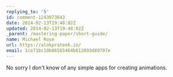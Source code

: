 ```yaml
---
replying_to: '5'
id: comment-1243073843
date: 2014-02-13T19:48:02Z
updated: 2014-02-13T19:48:02Z
_parent: /mastering-paper/short-guide/
name: Michael Rose
url: https://alokprateek.in/
email: 1ce71bc10b86565464b612093d89707e
---
```


No sorry I don't know of any simple apps for creating animations.

